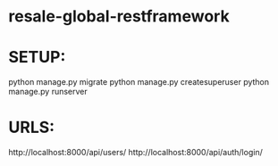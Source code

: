 # resale-global-restframework

# SETUP:

  python manage.py migrate
  python manage.py createsuperuser
  python manage.py runserver
  
# URLS:

  http://localhost:8000/api/users/
  http://localhost:8000/api/auth/login/
